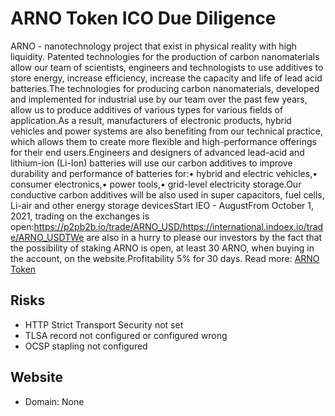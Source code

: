 # ARNO Token ICO Due Diligence
ARNO - nanotechnology project that exist in physical reality with high liquidity. Patented technologies for the production of carbon nanomaterials allow our team of scientists, engineers and technologists to use additives to store energy, increase efficiency, increase the capacity and life of lead acid batteries.The technologies for producing carbon nanomaterials, developed and implemented for industrial use by our team over the past few years, allow us to produce additives of various types for various fields of application.As a result, manufacturers of electronic products, hybrid vehicles and power systems are also benefiting from our technical practice, which allows them to create more flexible and high-performance offerings for their end users.Engineers and designers of advanced lead-acid and lithium-ion (Li-Ion) batteries will use our carbon additives to improve durability and performance of batteries for:•        hybrid and electric vehicles,•        consumer electronics,•        power tools,•        grid-level electricity storage.Our conductive carbon additives will be also used in super capacitors, fuel cells, Li-air and other energy storage devicesStart IEO - AugustFrom October 1, 2021, trading on the exchanges is open:https://p2pb2b.io/trade/ARNO_USD/https://international.indoex.io/trade/ARNO_USDTWe are also in a hurry to please our investors by the fact that the possibility of staking ARNO is open, at least 30 ARNO, when buying in the account, on the website.Profitability 5% for 30 days.
Read more: [ARNO Token](https://metabay.network/ico/arno-token)
## Risks
* HTTP Strict Transport Security not set
* TLSA record not configured or configured wrong
* OCSP stapling not configured
## Website
* Domain: None
